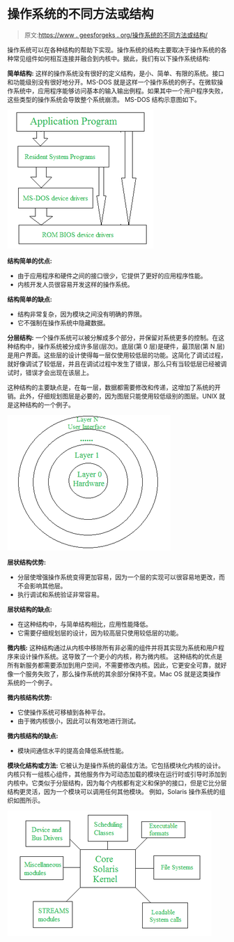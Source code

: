 # 操作系统的不同方法或结构

> 原文:[https://www . geesforgeks . org/操作系统的不同方法或结构/](https://www.geeksforgeeks.org/different-approaches-or-structures-of-operating-systems/)

操作系统可以在各种结构的帮助下实现。操作系统的结构主要取决于操作系统的各种常见组件如何相互连接并融合到内核中。据此，我们有以下操作系统结构:

**简单结构:**
这样的操作系统没有很好的定义结构，是小、简单、有限的系统。接口和功能级别没有很好地分开。MS-DOS 就是这样一个操作系统的例子。在微软操作系统中，应用程序能够访问基本的输入输出例程。如果其中一个用户程序失败，这些类型的操作系统会导致整个系统崩溃。
MS-DOS 结构示意图如下。

![](img/7c51b11ceaf91e330e06696065409622.png)

**结构简单的优点:**

*   由于应用程序和硬件之间的接口很少，它提供了更好的应用程序性能。
*   内核开发人员很容易开发这样的操作系统。

**结构简单的缺点:**

*   结构非常复杂，因为模块之间没有明确的界限。
*   它不强制在操作系统中隐藏数据。

**分层结构:**
一个操作系统可以被分解成多个部分，并保留对系统更多的控制。在这种结构中，操作系统被分成许多层(层次)。底层(第 0 层)是硬件，最顶层(第 N 层)是用户界面。这些层的设计使得每一层仅使用较低层的功能。这简化了调试过程，就好像调试了较低层，并且在调试过程中发生了错误，那么只有当较低层已经被调试时，错误才会出现在该层上。

这种结构的主要缺点是，在每一层，数据都需要修改和传递，这增加了系统的开销。此外，仔细规划图层是必要的，因为图层只能使用较低级别的图层。UNIX 就是这种结构的一个例子。

![](img/ae5e7e140a75f7bd5835f830a2754e38.png)

**层状结构优势:**

*   分层使增强操作系统变得更加容易，因为一个层的实现可以很容易地更改，而不会影响其他层。
*   执行调试和系统验证非常容易。

**层状结构的缺点:**

*   在这种结构中，与简单结构相比，应用性能降低。
*   它需要仔细规划层的设计，因为较高层只使用较低层的功能。

**微内核:**
这种结构通过从内核中移除所有非必需的组件并将其实现为系统和用户程序来设计操作系统。这导致了一个更小的内核，称为微内核。
这种结构的优点是所有新服务都需要添加到用户空间，不需要修改内核。因此，它更安全可靠，就好像一个服务失败了，那么操作系统的其余部分保持不变。Mac OS 就是这类操作系统的一个例子。

**微内核结构优势:**

*   它使操作系统可移植到各种平台。
*   由于微内核很小，因此可以有效地进行测试。

**微内核结构的缺点:**

*   模块间通信水平的提高会降低系统性能。

**模块化结构或方法:**
它被认为是操作系统的最佳方法。它包括模块化内核的设计。内核只有一组核心组件，其他服务作为可动态加载的模块在运行时或引导时添加到内核中。它类似于分层结构，因为每个内核都有定义和保护的接口，但是它比分层结构更灵活，因为一个模块可以调用任何其他模块。
例如，Solaris 操作系统的组织如图所示。

![](img/2ca4f80c428c5be1dc6e36b33bc218fa.png)